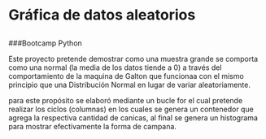 # Gráfica de datos aleatorios
##
###Bootcamp  Python

Este proyecto pretende demostrar como una muestra grande se comporta como una normal (la media de los datos tiende a 0) a través del comportamiento de la maquina de Galton que funcionaa con el mismo principio que una Distribución Normal en lugar de variar aleatoriamente.

para este propósito se elaboró mediante un bucle for el cual pretende realizar los ciclos (columnas) en los cuales se genera un contenedor que agrega la respectiva cantidad de canicas, al final se genera un histograma para mostrar efectivamente la forma de campana.
